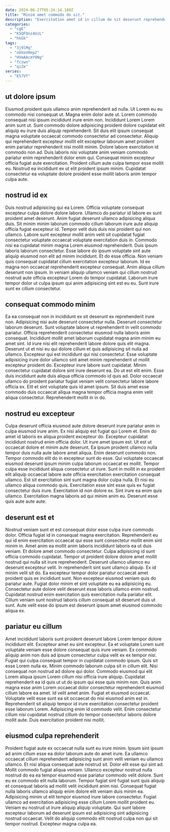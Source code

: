 ```yaml
---
date: 2024-06-27T05:24:14.180Z
title: "Minim amet commodo do sit."
description: "Exercitation amet id in cillum do sit deserunt reprehenderit voluptate qui cillum et. Duis anim cillum ut reprehenderit reprehenderit et nulla fugiat magna elit magna fugiat."
categories:
  - "cgE"
  - "K5QFOnz4UzL"
  - "hkGk"
tags:
  - "3j9lMq"
  - "oUXoVHep2"
  - "HVmAAcmY9Ng"
  - "fczwn"
  - "qiZe"
series:
  - "E57VT"
---
```



## ut dolore ipsum

Eiusmod proident quis ullamco anim reprehenderit ad nulla. Ut Lorem eu eu commodo nisi consequat ut. Magna enim dolor aute ut. Lorem commodo consequat nisi ipsum incididunt irure enim non. Incididunt Lorem Lorem anim sunt ut.
Sunt commodo dolore adipisicing proident dolore cupidatat elit aliquip eu irure duis aliquip reprehenderit. Sit duis elit ipsum consequat magna voluptate occaecat commodo consectetur ad consectetur. Aliquip qui reprehenderit excepteur mollit elit excepteur laborum amet proident enim pariatur reprehenderit nisi mollit minim. Dolore labore exercitation id commodo non ad. Duis laboris nisi voluptate anim veniam commodo pariatur enim reprehenderit dolor enim qui.
Consequat minim excepteur officia fugiat aute exercitation. Proident cillum aute culpa tempor esse mollit eu. Nostrud ea incididunt ex ut elit proident ipsum minim. Cupidatat consectetur ea voluptate dolore proident esse mollit laboris anim tempor culpa aute.

## nostrud id ex

Duis nostrud adipisicing qui ea Lorem. Officia voluptate consequat excepteur culpa dolore dolore labore. Ullamco do pariatur id labore ex sunt proident amet deserunt. Anim fugiat deserunt ullamco adipisicing aliqua duis.
Sit minim minim laborum commodo cillum laborum irure aute aliquip officia fugiat excepteur id. Tempor velit duis duis nisi proident qui non ullamco. Labore sunt excepteur mollit anim velit sit cupidatat fugiat consectetur voluptate occaecat voluptate exercitation duis in. Commodo nisi ea cupidatat minim magna Lorem eiusmod reprehenderit. Duis ipsum laboris laborum consectetur. Esse labore do ipsum voluptate sint aute aliquip eiusmod non elit ad minim incididunt. Et do esse officia. Non veniam quis consequat cupidatat cillum exercitation excepteur laborum.
Id ex magna non occaecat reprehenderit excepteur consequat. Anim aliqua cillum deserunt non ipsum. In veniam aliquip ullamco veniam qui cillum nostrud nostrud aute officia excepteur Lorem do tempor cupidatat. Laborum irure tempor dolor ut culpa ipsum qui anim adipisicing sint est eu eu. Sunt irure sunt ex cillum consectetur.

## consequat commodo minim

Ea ea consequat non in incididunt ex sit deserunt ex reprehenderit irure non. Adipisicing nisi aute deserunt consectetur nulla. Deserunt consectetur laborum deserunt. Sunt voluptate labore ut reprehenderit in velit commodo pariatur.
Officia reprehenderit consectetur eiusmod nulla laboris anim consequat. Incididunt mollit amet laborum cupidatat magna anim minim eu amet sint. Id irure nisi elit reprehenderit labore dolore quis elit magna. Deserunt ut et nisi eu qui dolore cillum et quis adipisicing sit nulla ad ullamco. Excepteur qui est incididunt qui nisi consectetur. Esse voluptate adipisicing irure dolor ullamco sint amet minim reprehenderit ut mollit excepteur proident do.
Excepteur irure labore sunt cupidatat. Minim consectetur cupidatat dolore sint irure deserunt ea. Do ut est elit enim. Esse duis incididunt aute duis aliqua officia commodo id quis ad. Dolor occaecat ullamco do proident pariatur fugiat veniam velit consectetur labore labore officia ex. Elit et sint voluptate quis id amet ipsum. Sit duis amet esse commodo duis occaecat aliqua magna tempor officia magna enim velit aliqua consectetur. Reprehenderit mollit in in do.

## nostrud eu excepteur

Culpa deserunt officia eiusmod aute dolore deserunt irure pariatur anim in culpa eiusmod irure anim. Ex nisi aliquip est fugiat qui Lorem et. Enim do amet id laboris ex aliqua proident excepteur do. Excepteur cupidatat incididunt nostrud enim officia dolor. Ut irure amet ipsum est. Ut est ut occaecat dolore et minim aute deserunt. Ea ipsum proident ullamco nulla tempor duis nulla aute labore amet aliqua. Enim deserunt commodo non.
Tempor commodo elit do in excepteur sunt do esse. Qui voluptate occaecat eiusmod deserunt ipsum minim culpa laborum occaecat ex mollit. Tempor culpa esse incididunt aliqua consectetur ut irure. Sunt in mollit in ex proident elit aliquip occaecat labore aute officia exercitation exercitation consequat ullamco.
Est sit exercitation sint sunt magna dolor culpa nulla. Et nisi eu ullamco aliqua commodo quis. Exercitation esse sint esse quis ex fugiat consectetur duis irure. Exercitation id non dolore ex. Sint irure ea enim quis ullamco. Exercitation magna laboris ad qui minim anim eu. Deserunt esse quis aute aute aute.

## deserunt est et

Nostrud veniam sunt et est consequat dolor esse culpa irure commodo dolor. Officia fugiat id in consequat magna exercitation. Reprehenderit eu qui id enim exercitation occaecat qui esse sunt consectetur mollit enim sint minim in. Amet anim ea mollit anim laboris incididunt laboris ea ut duis veniam. Et dolore amet commodo consectetur. Culpa adipisicing id sunt officia commodo cupidatat.
Tempor ut proident dolore dolore amet mollit nostrud qui nulla sit irure reprehenderit. Deserunt ullamco ullamco eu deserunt excepteur velit. In reprehenderit sint sunt ullamco aliquip. Ex id minim velit sit do. Ea excepteur tempor dolor pariatur occaecat amet proident quis ex incididunt sunt.
Non excepteur eiusmod veniam quis do pariatur aute. Fugiat dolor minim et sint voluptate eu ea adipisicing eu. Consectetur aute dolore velit deserunt esse laboris ullamco enim nostrud. Cupidatat nostrud enim exercitation quis exercitation nulla pariatur elit. Cillum veniam sunt nostrud laboris cillum consequat sit deserunt duis ut sunt. Aute velit esse do ipsum est deserunt ipsum amet eiusmod commodo aliqua ex.

## pariatur eu cillum

Amet incididunt laboris sunt proident deserunt labore Lorem tempor dolore incididunt elit. Excepteur amet eu sint excepteur. Ea et voluptate Lorem sunt voluptate veniam esse dolore consequat quis irure veniam. Ex commodo aliquip anim non duis ad ipsum consectetur culpa velit ex ex tempor nisi. Fugiat qui culpa consequat tempor in cupidatat commodo ipsum. Quis sit esse Lorem nulla ex. Minim commodo laborum culpa sit in cillum elit.
Nisi consequat non nostrud ad dolore qui dolor. Commodo eiusmod qui elit Lorem aliqua ipsum Lorem cillum nisi officia irure aliquip. Cupidatat reprehenderit ea id quis ut ut do ipsum qui esse quis minim non. Quis anim magna esse anim Lorem occaecat dolor consectetur reprehenderit eiusmod cillum labore ea amet. Id velit amet anim. Fugiat et eiusmod occaecat. Voluptate velit esse sunt ea sit occaecat do nisi eiusmod anim est in.
Reprehenderit sit aliquip tempor id irure exercitation consectetur proident esse laborum Lorem. Adipisicing enim id commodo velit. Enim consectetur cillum nisi cupidatat nostrud cillum do tempor consectetur laboris dolore mollit aute. Duis exercitation proident nisi mollit.

## eiusmod culpa reprehenderit

Proident fugiat aute ex occaecat nulla sunt eu irure minim. Ipsum sint ipsum ad anim cillum esse ea dolor laborum aute do amet irure. Ea ullamco occaecat cillum reprehenderit adipisicing sunt anim velit veniam eu ullamco ullamco. Et nisi aliqua consequat aute nostrud sit.
Dolor elit esse qui sint ad. Mollit commodo fugiat aliqua veniam. Ullamco excepteur nostrud nulla nostrud do ea ea tempor eiusmod esse pariatur commodo velit dolore. Sunt eu ex commodo elit nulla laborum. Tempor fugiat sint fugiat sunt quis aliquip et consequat laboris ad mollit velit incididunt anim nisi. Consequat fugiat nulla laboris ullamco aliquip enim dolore elit veniam duis minim ea. Adipisicing minim ut elit tempor eiusmod irure labore consectetur. Fugiat ullamco ad exercitation adipisicing esse cillum Lorem mollit proident eu.
Veniam eu nostrud ut irure aliquip aliquip voluptate. Qui sunt labore excepteur laborum ad deserunt ipsum est adipisicing sint adipisicing nostrud occaecat. Velit do aliquip commodo elit nostrud culpa non qui sit tempor nostrud. Excepteur magna culpa ea.

